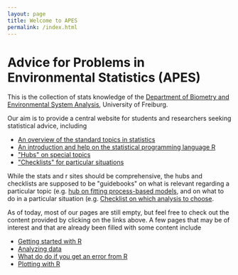 ```yaml
---
layout: page
title: Welcome to APES
permalink: /index.html
---
```


Advice for Problems in Environmental Statistics (APES)
====

This is the collection of stats knowledge of the [Department of Biometry and Environmental System Analysis](http://www.biom.uni-freiburg.de/), University of Freiburg. 

Our aim is to provide a central website for students and researchers seeking statistical advice, including

* [An overview of the standard topics in statistics](https://github.com/biometry/APES/tree/master/Stats)
* [An introduction and help on the statistical programming language R](https://github.com/biometry/APES/tree/master/R)
* ["Hubs" on special topics](https://github.com/biometry/APES/tree/master/Hubs)
* ["Checklists" for particular situations](https://github.com/biometry/APES/blob/master/Checklists)

While the stats and r sites should be comprehensive, the hubs and checklists are supposed to be "guidebooks" on what is relevant regarding a particular topic (e.g. [hub on fitting process-based models](https://github.com/biometry/APES/blob/master/Hubs/hub-fittingProcessBasedModels.md), and on what to do in a particular situation  (e.g. [Checklist on which analysis to choose](https://github.com/biometry/APES/blob/master/Checklists/whichAnalysis.md).

As of today, most of our pages are still empty, but feel free to check out the content provided by clicking on the links above. A few pages that may be of interest and that are already been filled with some content include 

* [Getting started with R](https://github.com/biometry/APES/blob/master/R/R10-gettingStarted.md)
* [Analyzing data](https://github.com/biometry/APES/blob/master/checklists/analysingData.md)
*	[What do do if you get an error from R](https://github.com/biometry/APES/blob/master/R/R80-Problems.md)
*	[Plotting with R](https://github.com/biometry/APES/blob/master/R/R40-plottingInR.md)

